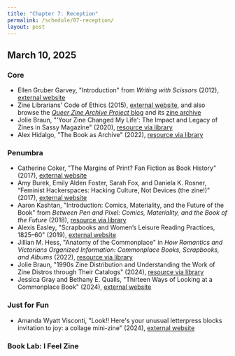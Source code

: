 ```yaml
---
title: "Chapter 7: Reception"
permalink: /schedule/07-reception/
layout: post
---
```


## March 10, 2025

### Core

+ Ellen Gruber Garvey, "Introduction" from _Writing with Scissors_ (2012), [external website](https://www.google.com/books/edition/Writing_with_Scissors/HNcwsH_5k0AC?hl=en&gbpv=1&pg=PA3&printsec=frontcover)
+ Zine Librarians' Code of Ethics (2015), [external website](https://www.zinelibraries.info/code-of-ethics/), and also browse the [_Queer Zine Archive Project_ blog](https://gittings.qzap.org/) and its [zine archive](https://archive.qzap.org/)
+ Jolie Braun, "'Your Zine Changed My Life': The Impact and Legacy of Zines in Sassy Magazine" (2020), [resource via library](https://muse-jhu-edu.proxy2.library.illinois.edu/article/773269)
+ Alex Hidalgo, "The Book as Archive" (2022), [resource via library](https://doi-org.proxy2.library.illinois.edu/10.1093/ahr/rhac144)

### Penumbra

+ Catherine Coker, "The Margins of Print? Fan Fiction as Book History" (2017), [external website](https://journal.transformativeworks.org/index.php/twc/article/view/1053)
+ Amy Burek, Emily Alden Foster, Sarah Fox, and Daniela K. Rosner, “Feminist Hackerspaces: Hacking Culture, Not Devices (the zine!)” (2017), [external website](https://dhdebates.gc.cuny.edu/read/untitled-aa1769f2-6c55-485a-81af-ea82cce86966/section/633d5ff2-d3c4-4345-b7fe-048155e28493#ch25)
+ Aaron Kashtan, "Introduction: Comics, Materiality, and the Future of the Book" from _Between Pen and Pixel: Comics, Materiality, and the Book of the Future_ (2018), [resource via library](http://proxy2.library.illinois.edu/login?url=https://www.jstor.org/stable/j.ctv1khdqnk.5)
+ Alexis Easley, "Scrapbooks and Women’s Leisure Reading Practices, 1825–60" (2019), [external website](https://www.ncgsjournal.com/issue152/easley.html)
+ Jillian M. Hess, "Anatomy of the Commonplace" in _How Romantics and Victorians Organized Information: Commonplace Books, Scrapbooks, and Albums_ (2022), [resource via library](https://doi-org.proxy2.library.illinois.edu/10.1093/oso/9780192895318.003.0002)
+ Jolie Braun, "1990s Zine Distribution and Understanding the Work of Zine Distros through Their Catalogs" (2024), [resource via library](https://www-journals-uchicago-edu.proxy2.library.illinois.edu/doi/10.1086/731777)
+ Jessica Gray and Bethany E. Qualls, "Thirteen Ways of Looking at a Commonplace Book" (2024), [external website](https://www.k-saa.org/commonplacing-special-issue-vol-2/thirteen-ways-of-looking-at-a-commonplace-book)

### Just for Fun

+ Amanda Wyatt Visconti, "Look!! Here's your unusual letterpress blocks invitation to joy: a collage mini-zine" (2024), [external website](https://amandavisconti.github.io/zinebakery//homemade-zines/hand-pie-1-weirdletterpressblocks)

### Book Lab: I Feel Zine
